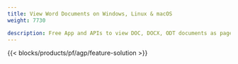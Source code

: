 ```yaml
---
title: View Word Documents on Windows, Linux & macOS 
weight: 7730

description: Free App and APIs to view DOC, DOCX, ODT documents as pages
---
```


{{< blocks/products/pf/agp/feature-solution >}} 

